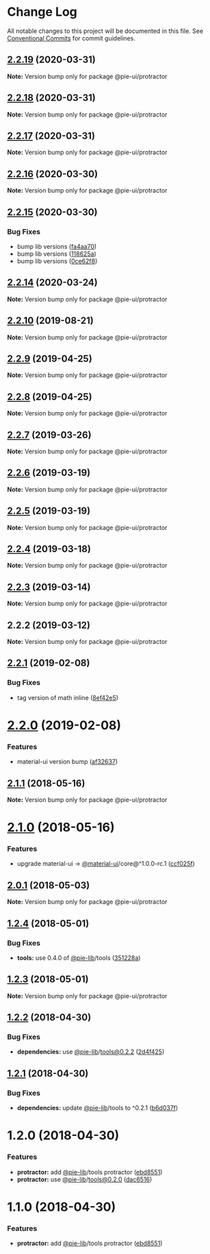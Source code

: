 # Change Log

All notable changes to this project will be documented in this file.
See [Conventional Commits](https://conventionalcommits.org) for commit guidelines.

## [2.2.19](https://github.com/pie-framework/pie-ui/compare/@pie-ui/protractor@2.2.18...@pie-ui/protractor@2.2.19) (2020-03-31)

**Note:** Version bump only for package @pie-ui/protractor





## [2.2.18](https://github.com/pie-framework/pie-ui/compare/@pie-ui/protractor@2.2.17...@pie-ui/protractor@2.2.18) (2020-03-31)

**Note:** Version bump only for package @pie-ui/protractor





## [2.2.17](https://github.com/pie-framework/pie-ui/compare/@pie-ui/protractor@2.2.16...@pie-ui/protractor@2.2.17) (2020-03-31)

**Note:** Version bump only for package @pie-ui/protractor





## [2.2.16](https://github.com/pie-framework/pie-ui/compare/@pie-ui/protractor@2.2.15...@pie-ui/protractor@2.2.16) (2020-03-30)

**Note:** Version bump only for package @pie-ui/protractor





## [2.2.15](https://github.com/pie-framework/pie-ui/compare/@pie-ui/protractor@2.2.14...@pie-ui/protractor@2.2.15) (2020-03-30)


### Bug Fixes

* bump lib versions ([fa4aa70](https://github.com/pie-framework/pie-ui/commit/fa4aa70))
* bump lib versions ([118625a](https://github.com/pie-framework/pie-ui/commit/118625a))
* bump lib versions ([0ce62f8](https://github.com/pie-framework/pie-ui/commit/0ce62f8))





## [2.2.14](https://github.com/pie-framework/pie-ui/compare/@pie-ui/protractor@2.2.12...@pie-ui/protractor@2.2.14) (2020-03-24)

**Note:** Version bump only for package @pie-ui/protractor





## [2.2.10](https://github.com/pie-framework/pie-ui/compare/@pie-ui/protractor@2.2.9...@pie-ui/protractor@2.2.10) (2019-08-21)

**Note:** Version bump only for package @pie-ui/protractor





## [2.2.9](https://github.com/pie-framework/pie-ui/compare/@pie-ui/protractor@2.2.8...@pie-ui/protractor@2.2.9) (2019-04-25)

**Note:** Version bump only for package @pie-ui/protractor





## [2.2.8](https://github.com/pie-framework/pie-ui/compare/@pie-ui/protractor@2.2.7...@pie-ui/protractor@2.2.8) (2019-04-25)

**Note:** Version bump only for package @pie-ui/protractor





## [2.2.7](https://github.com/pie-framework/pie-ui/compare/@pie-ui/protractor@2.2.6...@pie-ui/protractor@2.2.7) (2019-03-26)

**Note:** Version bump only for package @pie-ui/protractor





## [2.2.6](https://github.com/pie-framework/pie-ui/compare/@pie-ui/protractor@2.2.5...@pie-ui/protractor@2.2.6) (2019-03-19)

**Note:** Version bump only for package @pie-ui/protractor





## [2.2.5](https://github.com/pie-framework/pie-ui/compare/@pie-ui/protractor@2.2.4...@pie-ui/protractor@2.2.5) (2019-03-19)

**Note:** Version bump only for package @pie-ui/protractor





## [2.2.4](https://github.com/pie-framework/pie-ui/compare/@pie-ui/protractor@2.2.3...@pie-ui/protractor@2.2.4) (2019-03-18)

**Note:** Version bump only for package @pie-ui/protractor





## [2.2.3](https://github.com/pie-framework/pie-ui/compare/@pie-ui/protractor@2.2.2...@pie-ui/protractor@2.2.3) (2019-03-14)

**Note:** Version bump only for package @pie-ui/protractor





## 2.2.2 (2019-03-12)

**Note:** Version bump only for package @pie-ui/protractor





## [2.2.1](https://github.com/pie-framework/pie-ui/compare/@pie-ui/protractor@2.2.0...@pie-ui/protractor@2.2.1) (2019-02-08)


### Bug Fixes

* tag version of math inline ([8ef42e5](https://github.com/pie-framework/pie-ui/commit/8ef42e5))





# [2.2.0](https://github.com/pie-framework/pie-ui/compare/@pie-ui/protractor@2.1.1...@pie-ui/protractor@2.2.0) (2019-02-08)


### Features

* material-ui version bump ([af32637](https://github.com/pie-framework/pie-ui/commit/af32637))





<a name="2.1.1"></a>
## [2.1.1](https://github.com/pie-framework/pie-ui/compare/@pie-ui/protractor@2.1.0...@pie-ui/protractor@2.1.1) (2018-05-16)




**Note:** Version bump only for package @pie-ui/protractor

<a name="2.1.0"></a>
# [2.1.0](https://github.com/pie-framework/pie-ui/compare/@pie-ui/protractor@2.0.1...@pie-ui/protractor@2.1.0) (2018-05-16)


### Features

* upgrade material-ui -> [@material-ui](https://github.com/material-ui)/core@^1.0.0-rc.1 ([ccf025f](https://github.com/pie-framework/pie-ui/commit/ccf025f))




<a name="2.0.1"></a>
## [2.0.1](https://github.com/pie-framework/pie-ui/compare/@pie-ui/protractor@2.0.0...@pie-ui/protractor@2.0.1) (2018-05-03)




**Note:** Version bump only for package @pie-ui/protractor

<a name="1.2.4"></a>
## [1.2.4](https://github.com/pie-framework/pie-ui/compare/@pie-ui/protractor@1.2.3...@pie-ui/protractor@1.2.4) (2018-05-01)


### Bug Fixes

* **tools:** use 0.4.0 of [@pie-lib](https://github.com/pie-lib)/tools ([351228a](https://github.com/pie-framework/pie-ui/commit/351228a))




<a name="1.2.3"></a>
## [1.2.3](https://github.com/pie-framework/pie-ui/compare/@pie-ui/protractor@1.2.2...@pie-ui/protractor@1.2.3) (2018-05-01)




**Note:** Version bump only for package @pie-ui/protractor

<a name="1.2.2"></a>
## [1.2.2](https://github.com/pie-framework/pie-ui/compare/@pie-ui/protractor@1.2.1...@pie-ui/protractor@1.2.2) (2018-04-30)


### Bug Fixes

* **dependencies:** use [@pie-lib](https://github.com/pie-lib)/tools@0.2.2 ([2d4f425](https://github.com/pie-framework/pie-ui/commit/2d4f425))




<a name="1.2.1"></a>
## [1.2.1](https://github.com/pie-framework/pie-ui/compare/@pie-ui/protractor@1.2.0...@pie-ui/protractor@1.2.1) (2018-04-30)


### Bug Fixes

* **dependencies:** update [@pie-lib](https://github.com/pie-lib)/tools to ^0.2.1 ([b6d037f](https://github.com/pie-framework/pie-ui/commit/b6d037f))




<a name="1.2.0"></a>
# 1.2.0 (2018-04-30)


### Features

* **protractor:** add [@pie-lib](https://github.com/pie-lib)/tools protractor ([ebd8551](https://github.com/pie-framework/pie-ui/commit/ebd8551))
* **protractor:** use [@pie-lib](https://github.com/pie-lib)/tools@0.2.0 ([dac6516](https://github.com/pie-framework/pie-ui/commit/dac6516))




<a name="1.1.0"></a>
# 1.1.0 (2018-04-30)


### Features

* **protractor:** add [@pie-lib](https://github.com/pie-lib)/tools protractor ([ebd8551](https://github.com/pie-framework/pie-ui/commit/ebd8551))
